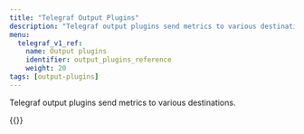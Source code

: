 ```yaml
---
title: "Telegraf Output Plugins"
description: "Telegraf output plugins send metrics to various destinations."
menu:
  telegraf_v1_ref:
    name: Output plugins
    identifier: output_plugins_reference
    weight: 20
tags: [output-plugins]
---
```


Telegraf output plugins send metrics to various destinations.

{{<children>}}
